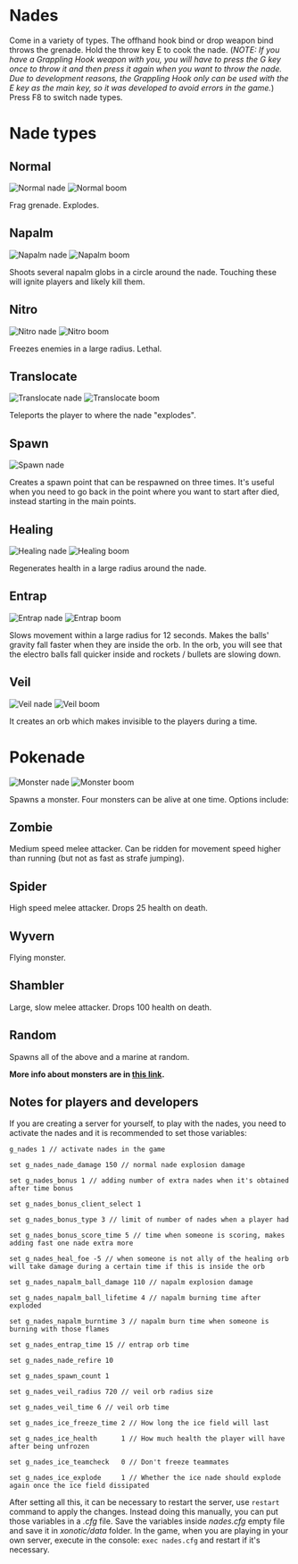 # Nades

Come in a variety of types. The offhand hook bind or drop weapon bind throws the grenade. Hold the throw key E to cook the nade. (*NOTE: If you have a Grappling Hook weapon with you, you will have to press the G key once to throw it and then press it again when you want to throw the nade. Due to development reasons, the Grappling Hook only can be used with the E key as the main key, so it was developed to avoid errors in the game.*) Press F8 to switch nade types.

# Nade types

## Normal

![Normal nade](uploads/49d1fa684ecd673367b4f3294195a37f/normal.png)
![Normal boom](uploads/1b9a2ab2a1f5a3138b45d12830910c02/normalboom.png)

Frag grenade. Explodes.

## Napalm

![Napalm nade](uploads/a90778308bad9c09bf02be9cdb760f76/napalm.png)
![Napalm boom](uploads/ca2ff9f964f1836eaa2550c5ab918c85/napalmboom.png)

Shoots several napalm globs in a circle around the nade. Touching these will ignite players and likely kill them.

## Nitro

![Nitro nade](uploads/7deb9e6cb017bcc91ab2e4687a358b6a/nitro.png)
![Nitro boom](uploads/8195594de91adce2c8f62f9819c8e861/nitroboom.png)

Freezes enemies in a large radius. Lethal.

## Translocate 

![Translocate nade](uploads/dbc9799a7d5caa91d6172b21e61f205e/translocate.png)
![Translocate boom](uploads/a686abf53ed2a7c0c39d264fce1a15bc/translocateboom.png)

Teleports the player to where the nade "explodes".

## Spawn

![Spawn nade](uploads/3042d31bb8a054ea7e177f6110570fb7/spawnnade.png)

Creates a spawn point that can be respawned on three times. It's useful when you need to go back in the point where you want to start after died, instead starting in the main points.

## Healing

![Healing nade](uploads/a6789a82865f41522bfaa150e9c2bbc8/healing.png)
![Healing boom](uploads/5df5aca2975cb939a9f091574ea12d6f/healingboom.png)

Regenerates health in a large radius around the nade.

## Entrap

![Entrap nade](uploads/01d68ab92d511e0a8ee5c0e0905609ab/entrap.png)
![Entrap boom](uploads/b88705357f80b8216aff7fd545baa94f/entrapboom.png)

Slows movement within a large radius for 12 seconds. Makes the balls' gravity fall faster when they are inside the orb. In the orb, you will see that the electro balls fall quicker inside and rockets / bullets are slowing down.

## Veil

![Veil nade](uploads/e1f01cf95af8e73403a7652836427195/veil.png)
![Veil boom](uploads/a696bd29d305c0d58ec1a6c18cbaae0b/veilboom.png)

It creates an orb which makes invisible to the players during a time.

# Pokenade 

![Monster nade](uploads/fbdb7eb49088219c3acc3095e4254a6a/monsternade.png)
![Monster boom](uploads/6441f147f90aba34812ebc3cb733caa7/monsternadeboom.png)

Spawns a monster. Four monsters can be alive at one time. Options include:

## Zombie

Medium speed melee attacker. Can be ridden for movement speed higher than running (but not as fast as strafe jumping).

## Spider

High speed melee attacker. Drops 25 health on death.

## Wyvern

Flying monster.

## Shambler

Large, slow melee attacker. Drops 100 health on death.

## Random

Spawns all of the above and a marine at random.

**More info about monsters are in [this link](Monsters).**

## Notes for players and developers

If you are creating a server for yourself, to play with the nades, you need to activate the nades and it is recommended to set those variables:

`g_nades 1 // activate nades in the game`

`set g_nades_nade_damage 150 // normal nade explosion damage`

`set g_nades_bonus 1 // adding number of extra nades when it's obtained after time bonus`

`set g_nades_bonus_client_select 1`

`set g_nades_bonus_type 3 // limit of number of nades when a player had`

`set g_nades_bonus_score_time 5 // time when someone is scoring, makes adding fast one nade extra more`

`set g_nades_heal_foe -5 // when someone is not ally of the healing orb will take damage during a certain time if this is inside the orb`

`set g_nades_napalm_ball_damage 110 // napalm explosion damage`

`set g_nades_napalm_ball_lifetime 4 // napalm burning time after exploded`

`set g_nades_napalm_burntime 3 // napalm burn time when someone is burning with those flames`

`set g_nades_entrap_time 15 // entrap orb time`

`set g_nades_nade_refire 10`

`set g_nades_spawn_count 1`

`set g_nades_veil_radius 720 // veil orb radius size`

`set g_nades_veil_time 6 // veil orb time`

`set g_nades_ice_freeze_time 2 // How long the ice field will last`

`set g_nades_ice_health      1 // How much health the player will have after being unfrozen`

`set g_nades_ice_teamcheck   0 // Don't freeze teammates`

`set g_nades_ice_explode     1 // Whether the ice nade should explode again once the ice field dissipated`

After setting all this, it can be necessary to restart the server, use `restart` command to apply the changes. Instead doing this manually, you can put those variables in a *.cfg* file. Save the variables inside *nades.cfg* empty file and save it in *xonotic/data* folder. In the game, when you are playing in your own server, execute in the console: `exec nades.cfg` and restart if it's necessary.
